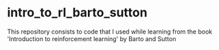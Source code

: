 # intro_to_rl_barto_sutton
This repository consists to code that I used while learning from the book 'Introduction to reinforcement learning' by Barto and Sutton

